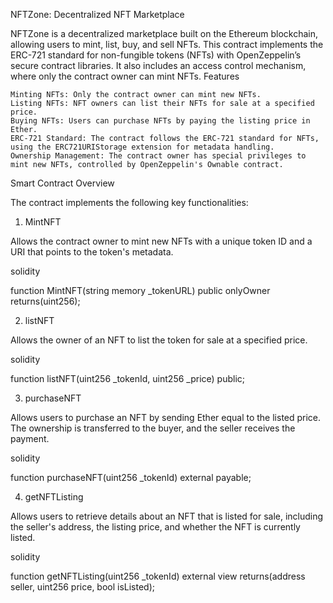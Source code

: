NFTZone: Decentralized NFT Marketplace

NFTZone is a decentralized marketplace built on the Ethereum blockchain, allowing users to mint, list, buy, and sell NFTs. This contract implements the ERC-721 standard for non-fungible tokens (NFTs) with OpenZeppelin’s secure contract libraries. It also includes an access control mechanism, where only the contract owner can mint NFTs.
Features

    Minting NFTs: Only the contract owner can mint new NFTs.
    Listing NFTs: NFT owners can list their NFTs for sale at a specified price.
    Buying NFTs: Users can purchase NFTs by paying the listing price in Ether.
    ERC-721 Standard: The contract follows the ERC-721 standard for NFTs, using the ERC721URIStorage extension for metadata handling.
    Ownership Management: The contract owner has special privileges to mint new NFTs, controlled by OpenZeppelin's Ownable contract.

Smart Contract Overview

The contract implements the following key functionalities:
1. MintNFT

Allows the contract owner to mint new NFTs with a unique token ID and a URI that points to the token's metadata.

solidity

function MintNFT(string memory _tokenURL) public onlyOwner returns(uint256);

2. listNFT

Allows the owner of an NFT to list the token for sale at a specified price.

solidity

function listNFT(uint256 _tokenId, uint256 _price) public;

3. purchaseNFT

Allows users to purchase an NFT by sending Ether equal to the listed price. The ownership is transferred to the buyer, and the seller receives the payment.

solidity

function purchaseNFT(uint256 _tokenId) external payable;

4. getNFTListing

Allows users to retrieve details about an NFT that is listed for sale, including the seller's address, the listing price, and whether the NFT is currently listed.

solidity

function getNFTListing(uint256 _tokenId) external view returns(address seller, uint256 price, bool isListed);
